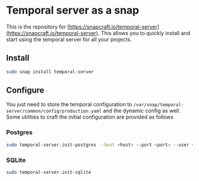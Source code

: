 # Temporal server as a snap

This is the repository for [https://snapcraft.io/temporal-server](https://snapcraft.io/temporal-server). This allows you to quickly install and start using the temporal server for all your projects. 

## Install

```bash
sudo snap install temporal-server
```

## Configure

You just need to store the temporal configuration to `/var/snap/temporal-server/common/config/production.yaml` and the dynamic config as well. Some utilities to craft the initial configuration are provided as follows

### Postgres

```bash
sudo temporal-server.init-postgres --host <host> --port <port> --user <user> --password <password>
```

### SQLite

```bash
sudo temporal-server.init-sqlite 
```
